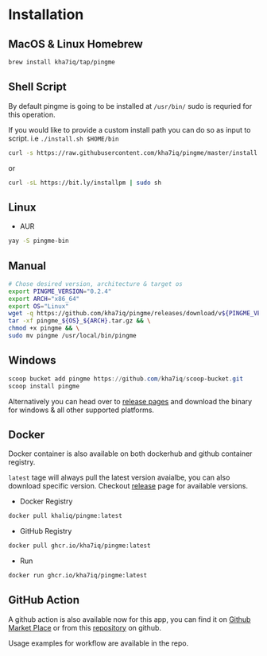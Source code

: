 # Installation

## MacOS & Linux Homebrew

```bash
brew install kha7iq/tap/pingme
```

## Shell Script
By default pingme is going to be installed at `/usr/bin/` sudo is requried for this operation.

If you would like to provide a custom install path you can do so as input to script. i.e `./install.sh $HOME/bin`
```bash
curl -s https://raw.githubusercontent.com/kha7iq/pingme/master/install.sh | sudo sh
```
or
```bash
curl -sL https://bit.ly/installpm | sudo sh
```

## Linux

* AUR
```bash
yay -S pingme-bin
```

## Manual
```bash
# Chose desired version, architecture & target os
export PINGME_VERSION="0.2.4"
export ARCH="x86_64"
export OS="Linux"
wget -q https://github.com/kha7iq/pingme/releases/download/v${PINGME_VERSION}/pingme_${OS}_${ARCH}.tar.gz && \
tar -xf pingme_${OS}_${ARCH}.tar.gz && \
chmod +x pingme && \
sudo mv pingme /usr/local/bin/pingme
```

## Windows

```powershell
scoop bucket add pingme https://github.com/kha7iq/scoop-bucket.git
scoop install pingme
```

Alternatively you can head over to [release pages](https://github.com/kha7iq/pingme/releases)
and download the binary for windows & all other supported platforms.

## Docker

Docker container is also available on both dockerhub and github container registry.

`latest` tage will always pull the latest version avaialbe, you can also
download specific version. Checkout [release](https://github.com/kha7iq/pingme/releases)
page for available versions.

- Docker Registry

```bash
docker pull khaliq/pingme:latest
```

- GitHub Registry

```bash
docker pull ghcr.io/kha7iq/pingme:latest
```

- Run

```bash
docker run ghcr.io/kha7iq/pingme:latest
```

## GitHub Action

A github action is also available now for this app, you can find it on
[Github Market Place](https://github.com/marketplace/actions/pingme-action)
or from this [repository](https://github.com/kha7iq/pingme-action) on github.

Usage examples for workflow are available in the repo.
